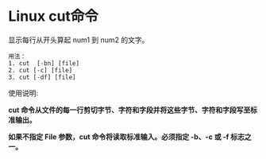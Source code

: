 # Linux cut命令

显示每行从开头算起 num1 到 num2 的文字。





```
用法：
1. cut  [-bn] [file]
2. cut [-c] [file]
3. cut [-df] [file]
```

使用说明:

**cut 命令从文件的每一行剪切字节、字符和字段并将这些字节、字符和字段写至标准输出。**

**如果不指定 File 参数，cut 命令将读取标准输入。必须指定 -b、-c 或 -f 标志之一。**



